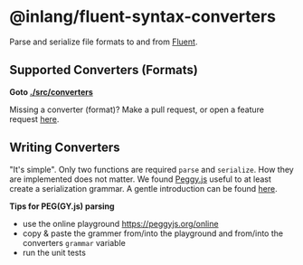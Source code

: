 # @inlang/fluent-syntax-converters

Parse and serialize file formats to and from [Fluent](https://projectfluent.org/).

## Supported Converters (Formats)

**Goto [./src/converters](./src/converters)**

Missing a converter (format)? Make a pull request, or open a feature request [here](https://github.com/inlang/inlang/discussions/categories/feature-requests).

## Writing Converters

"It's simple". Only two functions are required `parse` and `serialize`. How they are implemented does not matter. We found [Peggy.js](https://github.com/peggyjs/peggy) useful to at least create a serialization grammar. A gentle introduction can be found [here](https://coderwall.com/p/316gba/beginning-parsers-with-peg-js).

**Tips for PEG(GY.js) parsing**

- use the online playground https://peggyjs.org/online
- copy & paste the grammer from/into the playground and from/into the converters `grammar` variable
- run the unit tests
